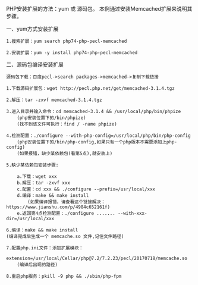 PHP安装扩展的方法：yum 或 源码包。
本例通过安装Memcached扩展来说明其步骤。

一、yum方式安装扩展

	1.搜索扩展：yum search php74-php-pecl-memcached

	2.安装扩展：yum -y install php74-php-pecl-memcached

二、源码包编译安装扩展

	源码包下载：百度pecl->search packages->memcached->复制下载链接

	1.下载源码扩展包：wget http://pecl.php.net/get/memcached-3.1.4.tgz

	2.解压：tar -zxvf memcached-3.1.4.tgz 

	3.进入目录并输入命令：cd memcached-3.1.4 && /usr/local/php/bin/phpize
		(php安装位置下的/bin/phpize)
		(找不到该文件可执行：find / -name phpize)

	4.检测配置：./configure --with-php-config=/usr/local/php/bin/php-config
		(php安装位置下的/bin/php-config,如果只有一个php版本不需要添加上php-config)
		(如果报错，缺少某依赖包(看第5点),就安装上)

	5.缺少某依赖包安装步骤:

		a.下载：wget xxx
		b.解压：tar -zxvf xxx
		c.配置：cd xxx && ./configure --prefix=/usr/local/xxx
		d.编译：make && make install
			(如果编译报错，请查看这个链接解决：https://www.jianshu.com/p/4984c652161f)
		e.返回第4点检测配置：./configure ....... --with-xxx-dir=/usr/local/xxx 

	6.编译：make && make install
	(编译完成后生成一个 memcache.so 文件,记住文件路径)

	7.配置php.ini文件：添加扩展模块：
		extension=/usr/local/Cellar/php@7.2/7.2.23/pecl/20170718/memcache.so
		(编译后出现的路径)

	8.重启php服务：pkill -9 php && ./sbin/php-fpm

